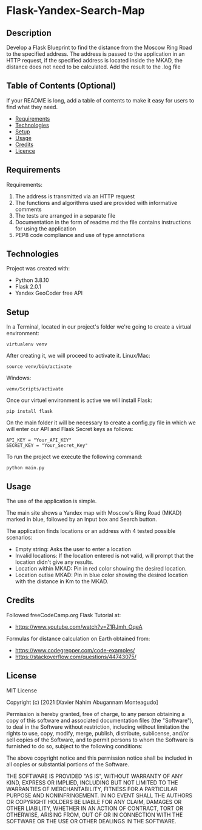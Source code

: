 # Flask-Yandex-Search-Map
## Description
Develop a Flask Blueprint to find the distance from the Moscow Ring Road to the specified address. The address is passed to the application in an HTTP request, if the specified address is located inside the MKAD, the distance does not need to be calculated. Add the result to the .log file

## Table of Contents (Optional)
If your README is long, add a table of contents to make it easy for users to find what they need.
- [Requirements](#requirements)
- [Technologies](#technologies)
- [Setup](#setup)
- [Usage](#usage)
- [Credits](#credits)
- [Licence](#license)

## Requirements
Requirements:
1. The address is transmitted via an HTTP request
2. The functions and algorithms used are provided with informative comments
3. The tests are arranged in a separate file
4. Documentation in the form of readme.md the file contains instructions for using the application
5. PEP8 code compliance and use of type annotations

## Technologies
Project was created with:
* Python 3.8.10
* Flask 2.0.1
* Yandex GeoCoder free API

## Setup
In a Terminal, located in our project's folder we're going to create a virtual environment:
```
virtualenv venv
```
After creating it, we will proceed to activate it.
Linux/Mac:
```
source venv/bin/activate
```
Windows:
```
venv/Scripts/activate
```
Once our virtuel environment is active we will install Flask:
```
pip install flask
```
On the main folder it will be necessary to create a config.py file in which we will enter our API and Flask Secret keys as follows:
```
API_KEY = "Your_API_KEY"
SECRET_KEY = "Your_Secret_Key"
```
To run the project we execute the following command:
```
python main.py
```

## Usage
The use of the application is simple.

The main site shows a Yandex map with Moscow's Ring Road (MKAD) marked in blue, followed by an Input box and Search button.

The application finds locations or an address with 4 tested possible scenarios:
* Empty string: Asks the user to enter a location
* Invalid locations: If the location entered is not valid, will prompt that the location didn't give any results.
* Location within MKAD: Pin in red color showing the desired location.
* Location outise MKAD: Pin in blue color showing the desired location with the distance in Km to the MKAD. 

## Credits
Followed freeCodeCamp.org Flask Tutorial at: 
* https://www.youtube.com/watch?v=Z1RJmh_OqeA

Formulas for distance calculation on Earth obtained from:
* https://www.codegrepper.com/code-examples/
* https://stackoverflow.com/questions/44743075/

## License
MIT License

Copyright (c) [2021 [Xavier Nahim Abugannam Monteagudo]

Permission is hereby granted, free of charge, to any person obtaining a copy
of this software and associated documentation files (the "Software"), to deal
in the Software without restriction, including without limitation the rights
to use, copy, modify, merge, publish, distribute, sublicense, and/or sell
copies of the Software, and to permit persons to whom the Software is
furnished to do so, subject to the following conditions:

The above copyright notice and this permission notice shall be included in all
copies or substantial portions of the Software.

THE SOFTWARE IS PROVIDED "AS IS", WITHOUT WARRANTY OF ANY KIND, EXPRESS OR
IMPLIED, INCLUDING BUT NOT LIMITED TO THE WARRANTIES OF MERCHANTABILITY,
FITNESS FOR A PARTICULAR PURPOSE AND NONINFRINGEMENT. IN NO EVENT SHALL THE
AUTHORS OR COPYRIGHT HOLDERS BE LIABLE FOR ANY CLAIM, DAMAGES OR OTHER
LIABILITY, WHETHER IN AN ACTION OF CONTRACT, TORT OR OTHERWISE, ARISING FROM,
OUT OF OR IN CONNECTION WITH THE SOFTWARE OR THE USE OR OTHER DEALINGS IN THE
SOFTWARE.
